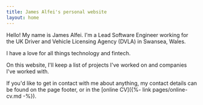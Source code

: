 ```yaml
---
title: James Alfei's personal website
layout: home
---
```


Hello! My name is James Alfei. I'm a Lead Software Engineer working for the UK Driver and Vehicle 
Licensing Agency (DVLA) in Swansea, Wales.

I have a love for all things technology and fintech.

On this website, I'll keep a list of projects I've worked on and companies I've worked with.

If you'd like to get in contact with me about anything, my contact details can be found
on the page footer, or in the [online CV]({%- link pages/online-cv.md -%}).
